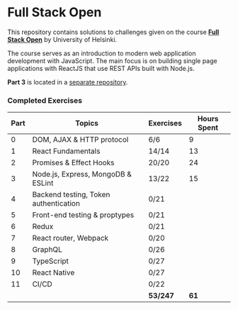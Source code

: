 # Full Stack Open

This repository contains solutions to challenges given on the course [**Full Stack Open**](https://fullstackopen.com/en/) by University of Helsinki.

The course serves as an introduction to modern web application development with JavaScript. The main focus is on building single page applications with ReactJS that use REST APIs built with Node.js.

**Part 3** is located in a [separate repository](https://github.com/iosonja/nodejs-exercises).

### Completed Exercises

| Part | Topics                                 | Exercises  | Hours Spent |
| ---- | -------------------------------------- | ------     | ----------- |
| 0    | DOM, AJAX & HTTP protocol              | 6/6        | 9           |
| 1    | React Fundamentals                     | 14/14      | 13          |
| 2    | Promises & Effect Hooks                | 20/20      | 24          |
| 3    | Node.js, Express, MongoDB & ESLint     | 13/22      | 15          | 
| 4    | Backend testing, Token authentication  | 0/21       |             |
| 5    | Front-end testing & proptypes          | 0/21       |             |   
| 6    | Redux                                  | 0/21       |             |
| 7    | React router, Webpack                  | 0/20       |             |    
| 8    | GraphQL                                | 0/26       |             |
| 9    | TypeScript                             | 0/27       |             |
| 10   | React Native                           | 0/27       |             |
| 11   | CI/CD                                  | 0/22       |             |
|      |                                        | __53/247__ | __61__      |

